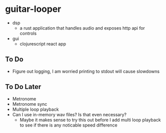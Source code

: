 # guitar-looper

- dsp
  - a rust application that handles audio and exposes http api for controls
- gui
  - clojurescript react app

## To Do

- Figure out logging, I am worried printing to stdout will cause slowdowns

## To Do Later

- Metronome
- Metronome sync
- Multiple loop playback
- Can I use in-memory wav files? Is that even necessary?
  - Maybe it makes sense to try this out before I add multi loop playback to see if there is any noticable speed difference
